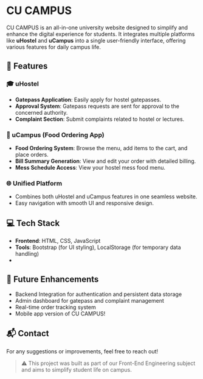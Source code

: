 # CU CAMPUS

CU CAMPUS is an all-in-one university website designed to simplify and enhance the digital experience for students. It integrates multiple platforms like **uHostel** and **uCampus** into a single user-friendly interface, offering various features for daily campus life.

## 🚀 Features

### 🎓 uHostel
- **Gatepass Application**: Easily apply for hostel gatepasses.
- **Approval System**: Gatepass requests are sent for approval to the concerned authority.
- **Complaint Section**: Submit complaints related to hostel or lectures.

### 🍴 uCampus (Food Ordering App)
- **Food Ordering System**: Browse the menu, add items to the cart, and place orders.
- **Bill Summary Generation**: View and edit your order with detailed billing.
- **Mess Schedule Access**: View your hostel mess food menu.

### 🌐 Unified Platform
- Combines both uHostel and uCampus features in one seamless website.
- Easy navigation with smooth UI and responsive design.

## 💻 Tech Stack

- **Frontend**: HTML, CSS, JavaScript
- **Tools**: Bootstrap (for UI styling), LocalStorage (for temporary data handling)
- 

## 🔮 Future Enhancements

- Backend Integration for authentication and persistent data storage
- Admin dashboard for gatepass and complaint management
- Real-time order tracking system
- Mobile app version of CU CAMPUS!


## 📬 Contact

For any suggestions or improvements, feel free to reach out!


> ⚠️ This project was built as part of our Front-End Engineering subject and aims to simplify student life on campus.
